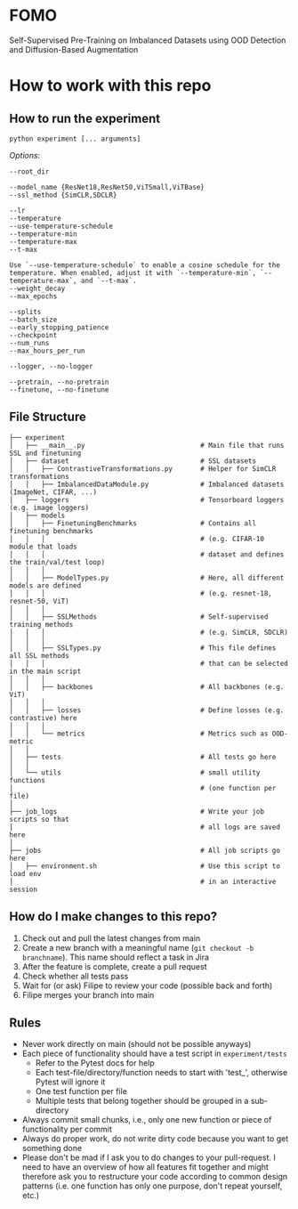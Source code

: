 # FOMO
Self-Supervised Pre-Training on Imbalanced Datasets using OOD Detection and Diffusion-Based Augmentation

# How to work with this repo

## How to run the experiment

```
python experiment [... arguments]
```

*Options*:

```
--root_dir

--model_name {ResNet18,ResNet50,ViTSmall,ViTBase}
--ssl_method {SimCLR,SDCLR}

--lr
--temperature
--use-temperature-schedule
--temperature-min
--temperature-max
--t-max
 
Use `--use-temperature-schedule` to enable a cosine schedule for the temperature. When enabled, adjust it with `--temperature-min`, `--temperature-max`, and `--t-max`.
--weight_decay
--max_epochs

--splits
--batch_size
--early_stopping_patience
--checkpoint
--num_runs
--max_hours_per_run

--logger, --no-logger

--pretrain, --no-pretrain
--finetune, --no-finetune
```

## File Structure

```
├── experiment
│   ├── __main__.py                             # Main file that runs SSL and finetuning
│   ├── dataset                                 # SSL datasets
│   │   ├── ContrastiveTransformations.py       # Helper for SimCLR transformations
│   │   ├── ImbalancedDataModule.py             # Imbalanced datasets (ImageNet, CIFAR, ...)
│   ├── loggers                                 # Tensorboard loggers (e.g. image loggers)
│   ├── models
│   │   ├── FinetuningBenchmarks                # Contains all finetuning benchmarks
│   │   │                                       # (e.g. CIFAR-10 module that loads
│   │   │                                       # dataset and defines the train/val/test loop)
│   │   │
│   │   ├── ModelTypes.py                       # Here, all different models are defined
│   │   │                                       # (e.g. resnet-18, resnet-50, ViT)
│   │   │
│   │   ├── SSLMethods                          # Self-supervised training methods
│   │   │                                       # (e.g. SimCLR, SDCLR)
│   │   │
│   │   ├── SSLTypes.py                         # This file defines all SSL methods
│   │   │                                       # that can be selected in the main script
│   │   │
│   │   ├── backbones                           # All backbones (e.g. ViT)
│   │   │
│   │   ├── losses                              # Define losses (e.g. contrastive) here
│   │   │
│   │   └── metrics                             # Metrics such as OOD-metric
│   │  
│   ├── tests                                   # All tests go here
│   │  
│   └── utils                                   # small utility functions
│                                               # (one function per file)
│
├── job_logs                                    # Write your job scripts so that
│                                               # all logs are saved here
│
├── jobs                                        # All job scripts go here
│   ├── environment.sh                          # Use this script to load env
│                                               # in an interactive session
```

## How do I make changes to this repo?

1. Check out and pull the latest changes from main
2. Create a new branch with a meaningful name (`git checkout -b branchname`). This name should reflect a task in Jira
3. After the feature is complete, create a pull request
4. Check whether all tests pass
5. Wait for (or ask) Filipe to review your code (possible back and forth)
6. Filipe merges your branch into main

## Rules

- Never work directly on main (should not be possible anyways)
- Each piece of functionality should have a test script in `experiment/tests`
    - Refer to the Pytest docs for help
    - Each test-file/directory/function needs to start with 'test_', otherwise Pytest will ignore it
    - One test function per file
    - Multiple tests that belong together should be grouped in a sub-directory
- Always commit small chunks, i.e., only one new function or piece of functionality per commit
- Always do proper work, do not write dirty code because you want to get something done
- Please don't be mad if I ask you to do changes to your pull-request. I need to have an overview of how all features fit together and might therefore ask you to restructure your code according to common design patterns (i.e. one function has only one purpose, don't repeat yourself, etc.)
